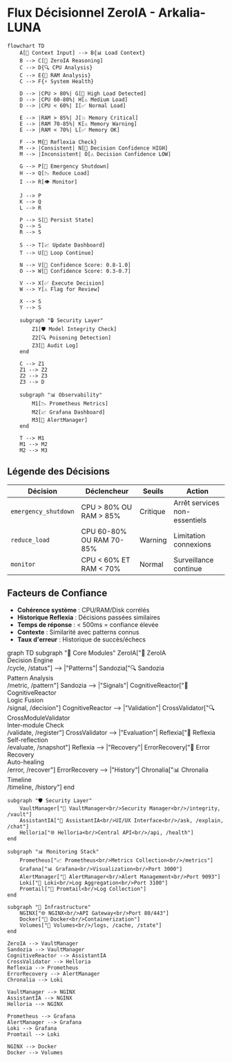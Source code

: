 # Flux Décisionnel ZeroIA - Arkalia-LUNA

```mermaid
flowchart TD
    A[🔄 Context Input] --> B{📊 Load Context}
    B --> C[🧠 ZeroIA Reasoning]
    C --> D{🔍 CPU Analysis}
    C --> E{💾 RAM Analysis}
    C --> F{⚡ System Health}

    D --> |CPU > 80%| G[🚨 High Load Detected]
    D --> |CPU 60-80%| H[⚠️ Medium Load]
    D --> |CPU < 60%| I[✅ Normal Load]

    E --> |RAM > 85%| J[💥 Memory Critical]
    E --> |RAM 70-85%| K[⚠️ Memory Warning]
    E --> |RAM < 70%| L[✅ Memory OK]

    F --> M{🔗 Reflexia Check}
    M --> |Consistent| N[🎯 Decision Confidence HIGH]
    M --> |Inconsistent| O[⚠️ Decision Confidence LOW]

    G --> P[🛑 Emergency Shutdown]
    H --> Q[📉 Reduce Load]
    I --> R[👁️ Monitor]

    J --> P
    K --> Q
    L --> R

    P --> S[💾 Persist State]
    Q --> S
    R --> S

    S --> T[📈 Update Dashboard]
    T --> U[🔄 Loop Continue]

    N --> V[🧠 Confidence Score: 0.8-1.0]
    O --> W[🧠 Confidence Score: 0.3-0.7]

    V --> X[✅ Execute Decision]
    W --> Y[⚠️ Flag for Review]

    X --> S
    Y --> S

    subgraph "🔒 Security Layer"
        Z1[🛡️ Model Integrity Check]
        Z2[🔍 Poisoning Detection]
        Z3[📝 Audit Log]
    end

    C --> Z1
    Z1 --> Z2
    Z2 --> Z3
    Z3 --> D

    subgraph "📊 Observability"
        M1[📉 Prometheus Metrics]
        M2[📈 Grafana Dashboard]
        M3[🚨 AlertManager]
    end

    T --> M1
    M1 --> M2
    M2 --> M3
```

## Légende des Décisions

| Décision | Déclencheur | Seuils | Action |
|----------|-------------|---------|---------|
| `emergency_shutdown` | CPU > 80% OU RAM > 85% | Critique | Arrêt services non-essentiels |
| `reduce_load` | CPU 60-80% OU RAM 70-85% | Warning | Limitation connexions |
| `monitor` | CPU < 60% ET RAM < 70% | Normal | Surveillance continue |

## Facteurs de Confiance

- **Cohérence système** : CPU/RAM/Disk corrélés
- **Historique Reflexia** : Décisions passées similaires
- **Temps de réponse** : < 500ms = confiance élevée
- **Contexte** : Similarité avec patterns connus
- **Taux d'erreur** : Historique de succès/échecs

graph TD
    subgraph "🎯 Core Modules"
        ZeroIA["🤖 ZeroIA<br/>Decision Engine<br/>/cycle, /status"] --> |"Patterns"| Sandozia["🔍 Sandozia<br/>Pattern Analysis<br/>/metric, /pattern"]
        Sandozia --> |"Signals"| CognitiveReactor["🧠 CognitiveReactor<br/>Logic Fusion<br/>/signal, /decision"]
        CognitiveReactor --> |"Validation"| CrossValidator["🔍 CrossModuleValidator<br/>Inter-module Check<br/>/validate, /register"]
        CrossValidator --> |"Evaluation"| Reflexia["🔄 Reflexia<br/>Self-reflection<br/>/evaluate, /snapshot"]
        Reflexia --> |"Recovery"| ErrorRecovery["💫 Error Recovery<br/>Auto-healing<br/>/error, /recover"]
        ErrorRecovery --> |"History"| Chronalia["📊 Chronalia<br/>Timeline<br/>/timeline, /history"]
    end

    subgraph "🛡️ Security Layer"
        VaultManager["🔐 VaultManager<br/>Security Manager<br/>/integrity, /vault"]
        AssistantIA["🤖 AssistantIA<br/>UI/UX Interface<br/>/ask, /explain, /chat"]
        Helloria["🌐 Helloria<br/>Central API<br/>/api, /health"]
    end

    subgraph "📊 Monitoring Stack"
        Prometheus["📈 Prometheus<br/>Metrics Collection<br/>/metrics"]
        Grafana["📊 Grafana<br/>Visualization<br/>Port 3000"]
        AlertManager["🚨 AlertManager<br/>Alert Management<br/>Port 9093"]
        Loki["📝 Loki<br/>Log Aggregation<br/>Port 3100"]
        Promtail["📡 Promtail<br/>Log Collection"]
    end

    subgraph "🔧 Infrastructure"
        NGINX["🌐 NGINX<br/>API Gateway<br/>Port 80/443"]
        Docker["🐳 Docker<br/>Containerization"]
        Volumes["💾 Volumes<br/>/logs, /cache, /state"]
    end

    ZeroIA --> VaultManager
    Sandozia --> VaultManager
    CognitiveReactor --> AssistantIA
    CrossValidator --> Helloria
    Reflexia --> Prometheus
    ErrorRecovery --> AlertManager
    Chronalia --> Loki

    VaultManager --> NGINX
    AssistantIA --> NGINX
    Helloria --> NGINX

    Prometheus --> Grafana
    AlertManager --> Grafana
    Loki --> Grafana
    Promtail --> Loki

    NGINX --> Docker
    Docker --> Volumes
